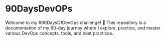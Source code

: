 # 90DaysDevOPs
Welcome to my #90DaysOfDevOps challenge! 🎯
This repository is a documentation of my 90-day journey where I explore, practice, and master various DevOps concepts, tools, and best practices.
